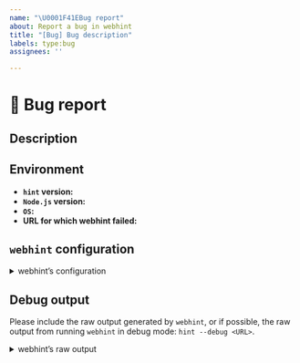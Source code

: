 ```yaml
---
name: "\U0001F41EBug report"
about: Report a bug in webhint
title: "[Bug] Bug description"
labels: type:bug
assignees: ''

---
```


<!--

Hi there 👋

Thanks for taking the time to make webhint better! Before
opening a new issue please take a look at the troubleshoot
guide:
https://webhint.io/docs/user-guide/troubleshoot/summary/
and make sure to search the existing ones (even closed!)
as they might contain information about workarounds,
resolution, or progress updates.

-->

# 🐛 Bug report

## Description

<!-- ✍️ What were you doing? How do we repro your issue? -->

## Environment

* __`hint` version:__ <!-- ✍️ Run `hint -v` -->
* __`Node.js` version:__ <!-- ✍️ Run `node -v` -->
* __`OS`:__ <!-- ✍️ -->
* __URL for which webhint failed:__ <!-- ✍️ -->

## `webhint` configuration

<details>
<summary>webhint’s configuration</summary>

```js
<!-- Paste the content of your `.hintrc` here -->

```

</details>

## Debug output

Please include the raw output generated by `webhint`, or if possible,
the raw output from running `webhint` in debug mode: `hint --debug <URL>`.

<details>
<summary>webhint’s raw output</summary>

```text
<!-- ✍️ Paste the raw output here -->


```

</details>
